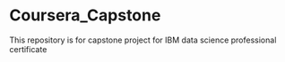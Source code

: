 # Coursera_Capstone
This repository is for capstone project for IBM data science professional certificate
